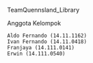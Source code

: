 TeamQuennsland_Library

Anggota Kelompok

    Aldo Fernando (14.11.1162)
    Ivan Fernando (14.11.0418)
    Franjaya (14.111.0141)
    Erwin (14.111.0540)
